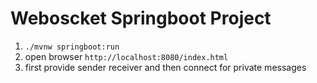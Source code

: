 # Weboscket Springboot Project

1. `./mvnw springboot:run`
2. open browser `http://localhost:8080/index.html`
3. first provide sender receiver and then connect for private messages